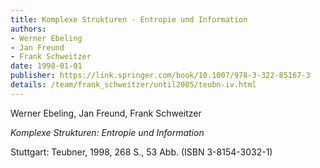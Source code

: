 ```yaml
---
title: Komplexe Strukturen - Entropie und Information 
authors: 
- Werner Ebeling
- Jan Freund
- Frank Schweitzer
date: 1998-01-01
publisher: https://link.springer.com/book/10.1007/978-3-322-85167-3
details: /team/frank_schweitzer/until2005/teubn-iv.html
---
```


Werner Ebeling, Jan Freund, Frank Schweitzer

*Komplexe Strukturen: Entropie und Information* 

Stuttgart: Teubner, 1998, 268 S., 53 Abb. (ISBN 3-8154-3032-1)



